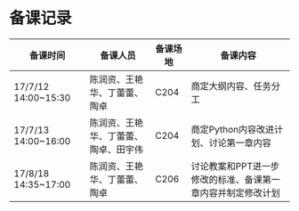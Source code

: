 # 备课记录
| 备课时间 | 备课人员 | 备课场地 | 备课内容 |
| ------------- | ----------------- | --------------| ----------------- |
|17/7/12 14:00~15:30|陈润资、王艳华、丁蕾蕾、陶卓|C204|商定大纲内容、任务分工|
|17/7/13 14:00~16:00|陈润资、王艳华、丁蕾蕾、陶卓、田宇伟|C204|商定Python内容改进计划、讨论第一章内容|
|17/8/18 14:35~17:00|陈润资、王艳华、丁蕾蕾、陶卓|C206|讨论教案和PPT进一步修改的标准、备课第一章内容并制定修改计划|
